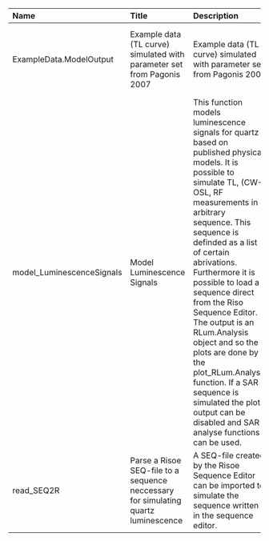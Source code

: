 

| Name                      | Title                                                                              | Description                                                                                                                                                                                                                                                                                                                                                                                                                                                                                                                                | Version   | m.Date     | m.Time   | Author                                                                                                                                     | Citation   |
|:--------------------------|:-----------------------------------------------------------------------------------|:-------------------------------------------------------------------------------------------------------------------------------------------------------------------------------------------------------------------------------------------------------------------------------------------------------------------------------------------------------------------------------------------------------------------------------------------------------------------------------------------------------------------------------------------|:----------|:-----------|:---------|:-------------------------------------------------------------------------------------------------------------------------------------------|:-----------|
| ExampleData.ModelOutput   | Example data (TL curve) simulated with parameter set from Pagonis 2007             | Example data (TL curve) simulated with parameter set from Pagonis 2007                                                                                                                                                                                                                                                                                                                                                                                                                                                                     | 0.1.1     | NA         | NA       | Johannes Friedrich, University of Bayreuth (Germany) -                                                                                  | NA         |
| model_LuminescenceSignals | Model Luminescence Signals                                                         | This function models luminescence signals for quartz based on published physical models. It is possible to simulate TL, (CW-) OSL, RF measurements in a arbitrary sequence. This sequence is definded as a  list  of certain abrivations. Furthermore it is possible to load a sequence direct from the Riso Sequence Editor. The output is an  RLum.Analysis object and so the plots are done by the  plot_RLum.Analysis  function. If a SAR sequence is simulated the plot output can be disabled and SAR analyse functions can be used. | 0.1.3     | 2017-04-07 | 16:06:33 | Johannes Friedrich, University of Bayreuth (Germany), -  Sebastian Kreutzer, IRAMAT-CRP2A, Universite Bordeaux Montaigne (France) -  | NA         |
| read_SEQ2R                | Parse a Risoe SEQ-file to a sequence neccessary for simulating quartz luminescence | A SEQ-file created by the Risoe Sequence Editor can be imported to simulate the sequence written in the sequence editor.                                                                                                                                                                                                                                                                                                                                                                                                                   | 0.1.0     | 2017-04-07 | 16:07:03 | Johannes Friedrich, University of Bayreuth (Germany), -                                                                                 | NA         |

